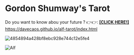 # Gordon Shumway's Tarot

Do you want to know abou your future ? 
:point_right::point_right:: [**[CLICK HERE!]**](https://davecaos.github.io/alf-tarot/index.html) https://davecaos.github.io/alf-tarot/index.html

![4854894a428bf8ebc928e744c12e5fe4](https://user-images.githubusercontent.com/6124495/59558027-e7619100-8fbe-11e9-8926-e554445174aa.png)

![Alf](https://user-images.githubusercontent.com/6124495/59557865-03633380-8fbb-11e9-9ba3-5ab7963627f1.jpg)


